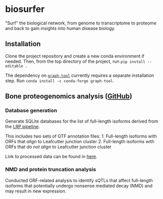 # biosurfer
"Surf" the biological network, from genome to transcriptome to proteome and back to gain insights into human disease biology.

## Installation
Clone the project repository and create a new conda environment if needed. Then, from the top directory of the project, run `pip install --editable .`

The dependency on [`graph-tool`](https://graph-tool.skewed.de/) currently requires a separate installation step. Run `conda install -c conda-forge graph-tool`.

## Bone proteogenomics analysis ([GitHub](https://github.com/aa9gj/Bone_proteogenomics_manuscript))

### Database generation 

Generate SQLite databases for the list of full-length isoforms derived from the [LRP pipeline](https://github.com/sheynkman-lab/Long-Read-Proteogenomics).

This includes two sets of GTF annotation files:
    1. Full-length isoforms with ORFs that *align* to Leafcutter junction cluster
    2. Full-length isoforms with ORFs that *do not align* to Leafcutter junction cluster
    
Link to processed data can be found in [here](https://github.com/aa9gj/Bone_proteogenomics_manuscript#data-availability).

### NMD and protein truncation analysis

Conducted ORF-related analysis to identify sQTLs that affect full-length isoforms that potentially undergo nonsense mediated decay (NMD) and may result in new expression. 
    

    
    
